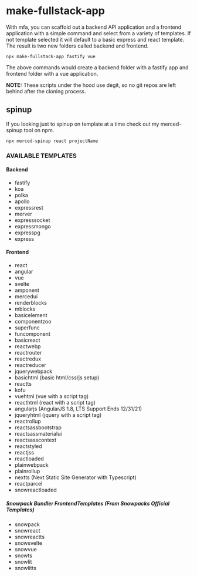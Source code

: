 # make-fullstack-app

With mfa, you can scaffold out a backend API application and a frontend application with a simple command and select from a variety of templates. If not template selected it will default to a basic express and react template. The result is two new folders called backend and frontend.

`npx make-fullstack-app fastify vue`

The above commands would create a backend folder with a fastify app and frontend folder with a vue application.

**NOTE:** These scripts under the hood use degit, so no git repos are left behind after the cloning process.

## spinup

If you looking just to spinup on template at a time check out my merced-spinup tool on npm.

`npx merced-spinup react projectName`

### AVAILABLE TEMPLATES

#### Backend

- fastify
- koa
- polka
- apollo
- expressrest
- merver
- expresssocket
- expressmongo
- expresspg
- express

#### Frontend

- react
- angular
- vue
- svelte
- amponent
- mercedui
- renderblocks
- mblocks
- basicelement
- componentzoo
- superfunc
- funcomponent
- basicreact
- reactwebp
- reactrouter
- reactredux
- reactreducer
- jquerywebpack
- basichtml (basic html/css/js setup)
- reactts
- kofu
- vuehtml (vue with a script tag)
- reacthtml (react with a script tag)
- angularjs (AngularJS 1.8, LTS Support Ends 12/31/21)
- jqueryhtml (jquery with a script tag)
- reactrollup
- reactsassbootstrap
- reactsassmaterialui
- reactsasscontext
- reactstyled
- reactjss
- reactloaded
- plainwebpack
- plainrollup
- nextts (Next Static Site Generator with Typescript)
- reactparcel
- snowreactloaded

##### Snowpack Bundler FrontendTemplates (From Snowpacks Official Templates)

- snowpack
- snowreact
- snowreactts
- snowsvelte
- snowvue
- snowts
- snowlit
- snowlitts
